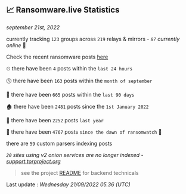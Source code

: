 
## 📈 Ransomware.live Statistics
_september 21st, 2022_

currently tracking `123` groups across `219` relays & mirrors - _`87` currently online_ 📡

Check the recent ransomware posts [here](https://www.ransomware.live/#/recentposts)


⏲ there have been `4` posts within the `last 24 hours`

🕓 there have been `163` posts within the `month of september`

📅 there have been `665` posts within the `last 90 days`

🏚 there have been `2481` posts since the `1st January 2022`

🚀 there have been `2252` posts `last year`

🦕 there have been `4767` posts `since the dawn of ransomwatch` 🐣

there are `59` custom parsers indexing posts

_`20` sites using v2 onion services are no longer indexed - [support.torproject.org](https://support.torproject.org/onionservices/v2-deprecation/)_

> see the project [README](https://github.com/jmousqueton/ransomwatch#readme) for backend technicals



Last update : _Wednesday 21/09/2022 05.36 (UTC)_

